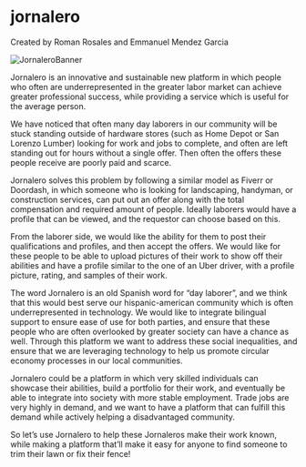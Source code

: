 # jornalero
Created by Roman Rosales and Emmanuel Mendez Garcia 

![JornaleroBanner](https://github.com/user-attachments/assets/f86bd0b4-0108-403e-9ed0-f08f4eeb341f)

Jornalero is an innovative and sustainable new platform in which people who often are underrepresented in the greater labor market can achieve greater professional success, while providing a service which is useful for the average person.

We have noticed that often many day laborers in our community will be stuck standing outside of hardware stores (such as Home Depot or San Lorenzo Lumber) looking for work and jobs to complete, and often are left standing out for hours without a single offer. Then often the offers these people receive are poorly paid and scarce.

Jornalero solves this problem by following a similar model as Fiverr or Doordash, in which someone who is looking for landscaping, handyman, or construction services, can put out an offer along with the total compensation and required amount of people. Ideally laborers would have a profile that can be viewed, and the requestor can choose based on this.

From the laborer side, we would like the ability for them to post their qualifications and profiles, and then accept the offers. We would like for these people to be able to upload pictures of their work to show off their abilities and have a profile similar to the one of an Uber driver, with a profile picture, rating, and samples of their work.

The word Jornalero is an old Spanish word for “day laborer”, and we think that this would best serve our hispanic-american community which is often underrepresented in technology. We would like to integrate bilingual support to ensure ease of use for both parties, and ensure that these people who are often overlooked by greater society can have a chance as well. Through this platform we want to address these social inequalities, and ensure that we are leveraging technology to help us promote circular economy processes in our local communities. 

Jornalero could be a platform in which very skilled individuals can showcase their abilities, build a portfolio for their work, and eventually be able to integrate into society with more stable employment. Trade jobs are very highly in demand, and we want to have a platform that can fulfill this demand while actively helping a disadvantaged community.

So let’s use Jornalero to help these Jornaleros make their work known, while making a platform that’ll make it easy for anyone to find someone to trim their lawn or fix their fence!
